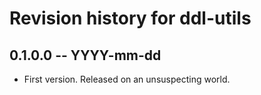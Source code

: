 # Revision history for ddl-utils

## 0.1.0.0 -- YYYY-mm-dd

* First version. Released on an unsuspecting world.
